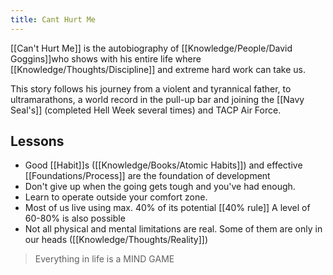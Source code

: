 ```yaml
---
title: Cant Hurt Me
---
```


[[Can't Hurt Me]] is the autobiography of [[Knowledge/People/David Goggins]]who shows with his entire life where [[Knowledge/Thoughts/Discipline]] and extreme hard work can take us.

This story follows his journey from a violent and tyrannical father, to ultramarathons, a world record in the pull-up bar and joining the [[Navy Seal's]] (completed Hell Week several times) and TACP Air Force.

## Lessons
- Good [[Habit]]s ([[Knowledge/Books/Atomic Habits]]) and effective [[Foundations/Process]] are the foundation of development
- Don't give up when the going gets tough and you've had enough.
- Learn to operate outside your comfort zone.
- Most of us live using max. 40% of its potential [[40% rule]] A level of 60-80% is also possible
- Not all physical and mental limitations are real. Some of them are only in our heads ([[Knowledge/Thoughts/Reality]])

> Everything in life is a MIND GAME